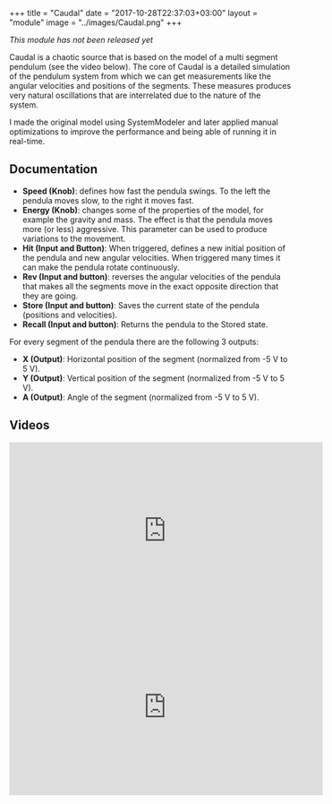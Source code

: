 +++
title = "Caudal"
date = "2017-10-28T22:37:03+03:00"
layout = "module"
image = "../images/Caudal.png"
+++

*This module has not been released yet*

Caudal is a chaotic source that is based on the model of a multi segment pendulum (see the video below). The core of Caudal is a detailed simulation of the pendulum system from which we can get measurements like the angular velocities and positions of the segments. These measures produces very natural oscillations that are interrelated due to the nature of the system.

I made the original model using SystemModeler and later applied manual optimizations to improve the performance and being able of running it in real-time.

## Documentation

- **Speed (Knob)**: defines how fast the pendula swings. To the left the pendula moves slow, to the right it moves fast.
- **Energy (Knob)**: changes some of the properties of the model, for example the gravity and mass. The effect is that the pendula moves more (or less) aggressive. This parameter can be used to produce variations to the movement.
- **Hit (Input and Button)**: When triggered, defines a new initial position of the pendula and new angular velocities. When triggered many times it can make the pendula rotate continuously.
- **Rev (Input and button)**: reverses the angular velocities of the pendula that makes all the segments move in the exact opposite direction that they are going.
- **Store (Input and button)**: Saves the current state of the pendula (positions and velocities).
- **Recall (Input and button)**: Returns the pendula to the Stored state.


For every segment of the pendula there are the following 3 outputs:

- **X (Output)**: Horizontal position of the segment (normalized from -5 V to 5 V).
- **Y (Output)**: Vertical position of the segment (normalized from -5 V to 5 V).
- **A (Output)**: Angle of the segment (normalized from -5 V to 5 V).

## Videos

<iframe width="560" height="315" src="https://www.youtube.com/embed/jXklMjG5NqE" frameborder="0" gesture="media" allow="encrypted-media" allowfullscreen></iframe>

<iframe width="560" height="315" src="https://www.youtube.com/embed/ET-rN24VACo" frameborder="0" gesture="media" allow="encrypted-media" allowfullscreen></iframe>





